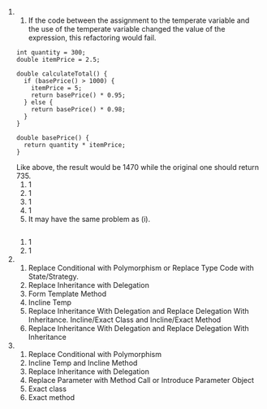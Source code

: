 1.
   1. If the code between the assignment to the temperate variable and the use of the temperate variable changed the value of the expression, this refactoring would fail.
   ```
   int quantity = 300;
   double itemPrice = 2.5;

   double calculateTotal() {
     if (basePrice() > 1000) {
       itemPrice = 5;
       return basePrice() * 0.95;
     } else {
       return basePrice() * 0.98;
     }
   }

   double basePrice() {
     return quantity * itemPrice;
   }
   ```
   Like above, the result would be 1470 while the original one should return 735.
   1. 1
   1. 1
   1. 1
   1. 1
   1. It may have the same problem as (i).
   ```

   ```
   1. 1
   1. 1
1. 1. Replace Conditional with Polymorphism or Replace Type Code with State/Strategy.
   1. Replace Inheritance with Delegation
   1. Form Template Method
   1. Incline Temp
   1. Replace Inheritance With Delegation and Replace Delegation With Inheritance. Incline/Exact Class and Incline/Exact Method
   1. Replace Inheritance With Delegation and Replace Delegation With Inheritance
1. 1. Replace Conditional with Polymorphism
   1. Incline Temp and Incline Method
   1. Replace Inheritance with Delegation
   1. Replace Parameter with Method Call or Introduce Parameter Object
   1. Exact class
   1. Exact method
